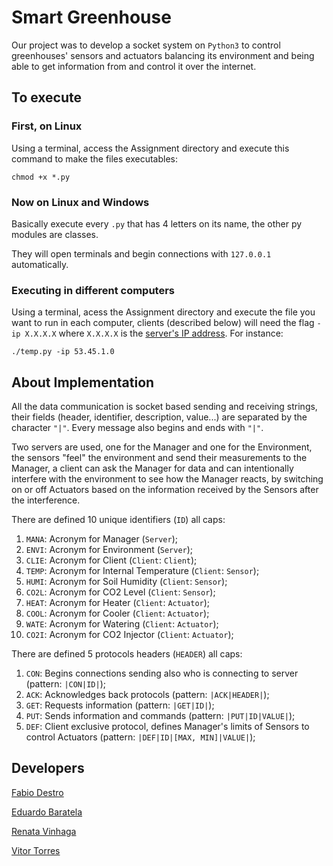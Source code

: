 # Smart Greenhouse

Our project was to develop a socket system on `Python3` to control greenhouses' sensors and actuators balancing its environment and being able to get information from and control it over the internet.

## To execute

### First, on Linux

Using a terminal, access the Assignment directory and execute this command to make the files executables:

```
chmod +x *.py
```

### Now on Linux and Windows

Basically execute every `.py` that has 4 letters on its name, the other py modules are classes.

They will open terminals and begin connections with `127.0.0.1` automatically.

### Executing in different computers

Using a terminal, acess the Assignment directory and execute the file you want to run in each computer, clients (described below) will need the flag `-ip X.X.X.X` where `X.X.X.X` is the [server's IP address](https://whatismyip.com.br/). For instance:

```
./temp.py -ip 53.45.1.0
```

## About Implementation

All the data communication is socket based sending and receiving strings, their fields (header, identifier, description, value...) are separated by the character `"|"`. Every message also begins and ends with `"|"`.

Two servers are used, one for the Manager and one for the Environment, the sensors "feel" the environment and send their measurements to the Manager, a client can ask the Manager for data and can intentionally interfere with the environment to see how the Manager reacts, by switching on or off Actuators based on the information received by the Sensors after the interference.

There are defined 10 unique identifiers (`ID`) all caps:

1. `MANA`: Acronym for Manager (`Server`);
2. `ENVI`: Acronym for Environment (`Server`);
3. `CLIE`: Acronym for Client (`Client`: `Client`);
4. `TEMP`: Acronym for Internal Temperature (`Client`: `Sensor`);
5. `HUMI`: Acronym for Soil Humidity (`Client`: `Sensor`);
6. `CO2L`: Acronym for CO2 Level (`Client`: `Sensor`);
7. `HEAT`: Acronym for Heater (`Client`: `Actuator`);
8. `COOL`: Acronym for Cooler (`Client`: `Actuator`);
9. `WATE`: Acronym for Watering (`Client`: `Actuator`);
10. `CO2I`: Acronym for CO2 Injector (`Client`: `Actuator`);

There are defined 5 protocols headers (`HEADER`) all caps:

1. `CON`: Begins connections sending also who is connecting to server (pattern: `|CON|ID|`);
2. `ACK`: Acknowledges back protocols (pattern: `|ACK|HEADER|`);
3. `GET`: Requests information (pattern: `|GET|ID|`);
4. `PUT`: Sends information and commands (pattern: `|PUT|ID|VALUE|`);
5. `DEF`: Client exclusive protocol, defines Manager's limits of Sensors to control Actuators (pattern: `|DEF|ID|[MAX, MIN]|VALUE|`);

## Developers

[Fabio Destro](https://github.com/FbFDestro)

[Eduardo Baratela](https://github.com/eduardobaratela)

[Renata Vinhaga](https://github.com/renatavinhaga)

[Vitor Torres](https://github.com/vitorgt)
